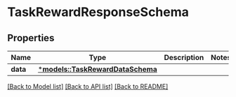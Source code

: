 # TaskRewardResponseSchema

## Properties
Name | Type | Description | Notes
------------ | ------------- | ------------- | -------------
**data** | [***models::TaskRewardDataSchema**](TaskRewardDataSchema.md) |  | 

[[Back to Model list]](../README.md#documentation-for-models) [[Back to API list]](../README.md#documentation-for-api-endpoints) [[Back to README]](../README.md)


